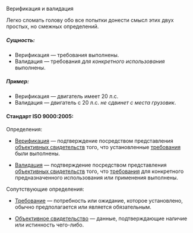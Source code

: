 Верификация и валидация

Легко сломать голову обо все попытки донести смысл этих двух простых, но смежных определений.

##### Сущность:
- Верификация — требования выполнены.
- Валидация — требования *для конкретного использования* выполнены.

##### Пример:
- Верификация — двигатель имеет 20 л.с.
- Валидация — двигатель с 20 л.с. *не сдвинет с места грузовик*.

#### Стандарт ISO 9000:2005:
Определения:

- [Верификация](https://www.iso.org/obp/ui/#iso:std:iso:9000:ed-3:v1:ru:term:3.8.4) — подтверждение посредством представления [объективных свидетельств](https://www.iso.org/obp/ui/#iso:std:iso:9000:ed-3:v1:ru:term:3.8.1) того, что установленные [требования](https://www.iso.org/obp/ui/#iso:std:iso:9000:ed-3:v1:ru:term:3.1.2) были выполнены.


- [Валидация](https://www.iso.org/obp/ui/#iso:std:iso:9000:ed-3:v1:ru:term:3.8.5) — подтверждение посредством представления [объективных свидетельств](https://www.iso.org/obp/ui/#iso:std:iso:9000:ed-3:v1:ru:term:3.8.1) того, что [требования](https://www.iso.org/obp/ui/#iso:std:iso:9000:ed-3:v1:ru:term:3.1.2) для конкретного предназначенного использования или применения выполнены.

Сопутствующие определения:

- [Требование](https://www.iso.org/obp/ui/#iso:std:iso:9000:ed-3:v1:ru:term:3.1.2) — потребность или ожидание, которое установлено, обычно предполагается или является обязательным.

- [Объективное свидетельство](https://www.iso.org/obp/ui/#iso:std:iso:9000:ed-3:v1:ru:term:3.8.1) — данные, подтверждающие наличие или истинность чего-либо.
